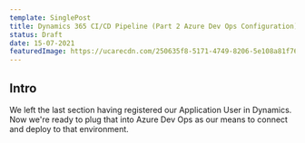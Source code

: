 ```yaml
---
template: SinglePost
title: Dynamics 365 CI/CD Pipeline (Part 2 Azure Dev Ops Configuration)
status: Draft
date: 15-07-2021
featuredImage: https://ucarecdn.com/250635f8-5171-4749-8206-5e108a81f765/
---
```

## Intro

We left the last section having registered our Application User in Dynamics. Now we're ready to plug that into Azure Dev Ops as our means to connect and deploy to that environment.